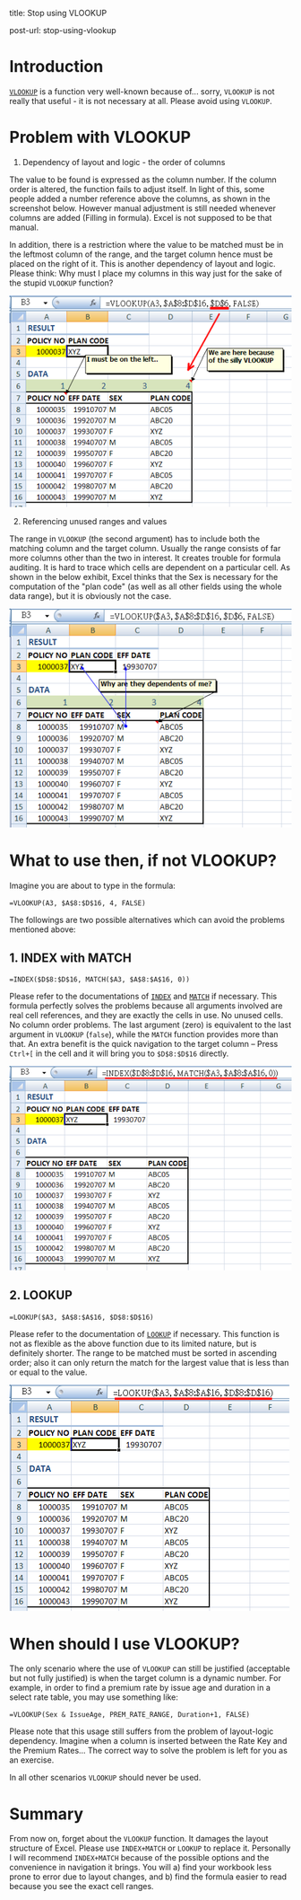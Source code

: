 title: Stop using VLOOKUP

post-url: stop-using-vlookup

# Introduction

[`VLOOKUP`](https://support.office.com/en-us/article/VLOOKUP-function-0bbc8083-26fe-4963-8ab8-93a18ad188a1) is a function very well-known because of... sorry, `VLOOKUP` is not really that useful - it is not necessary at all. Please avoid using `VLOOKUP`.

# Problem with VLOOKUP

1. Dependency of layout and logic - the order of columns

 The value to be found is expressed as the column number. If the column order is altered, the function fails to adjust itself. In light of this, some people added a number reference above the columns, as shown in the screenshot below. However manual adjustment is still needed whenever columns are added (Filling in formula). Excel is not supposed to be that manual.

 In addition, there is a restriction where the value to be matched must be in the leftmost column of the range, and the target column hence must be placed on the right of it. This is another dependency of layout and logic. Please think: Why must I place my columns in this way just for the sake of the stupid `VLOOKUP` function?

 ![`VLOOKUP` restrictions on column orders](assets/posts/vlookup-numbering-columns.png)

2. Referencing unused ranges and values

 The range in `VLOOKUP` (the second argument) has to include both the matching column and the target column. Usually the range consists of far more columns other than the two in interest. It creates trouble for formula auditing. It is hard to trace which cells are dependent on a particular cell. As shown in the below exhibit, Excel thinks that the Sex is necessary for the computation of the "plan code" (as well as all other fields using the whole data range), but it is obviously not the case.

 ![`VLOOKUP` causes cell dependency problem](assets/posts/vlookup-unused-cells.png)

# What to use then, if not VLOOKUP?

Imagine you are about to type in the formula:

```
=VLOOKUP(A3, $A$8:$D$16, 4, FALSE)
```

The followings are two possible alternatives which can avoid the problems mentioned above:

## 1. INDEX with MATCH

 ```
 =INDEX($D$8:$D$16, MATCH($A3, $A$8:$A$16, 0))
 ```

 Please refer to the documentations of [`INDEX`](https://support.office.com/en-us/article/INDEX-function-a5dcf0dd-996d-40a4-a822-b56b061328bd) and [`MATCH`](https://support.office.com/en-us/article/MATCH-function-e8dffd45-c762-47d6-bf89-533f4a37673a) if necessary. This formula perfectly solves the problems because all arguments involved are real cell references, and they are exactly the cells in use. No unused cells. No column order problems. The last argument (zero) is equivalent to the last argument in `VLOOKUP` (`false`), while the `MATCH` function provides more than that. An extra benefit is the quick navigation to the target column – Press `Ctrl+[` in the cell and it will bring you to `$D$8:$D$16` directly.

 ![Use `INDEX` and `MATCH` instead of `VLOOKUP`](assets/posts/vlookup-index-match.png)

## 2. LOOKUP

 ```
 =LOOKUP($A3, $A$8:$A$16, $D$8:$D$16)
 ```

 Please refer to the documentation of [`LOOKUP`](https://support.office.com/en-us/article/LOOKUP-function-446d94af-663b-451d-8251-369d5e3864cb) if necessary. This function is not as flexible as the above function due to its limited nature, but is definitely shorter. The range to be matched must be sorted in ascending order; also it can only return the match for the largest value that is less than or equal to the value.

 ![`VLOOKUP` restrictions on column orders](assets/posts/vlookup-lookup.png)

# When should I use VLOOKUP?

The only scenario where the use of `VLOOKUP` can still be justified (acceptable but not fully justified) is when the target column is a dynamic number. For example, in order to find a premium rate by issue age and duration in a select rate table, you may use something like:

```
=VLOOKUP(Sex & IssueAge, PREM_RATE_RANGE, Duration+1, FALSE)
```

Please note that this usage still suffers from the problem of layout-logic dependency. Imagine when a column is inserted between the Rate Key and the Premium Rates... The correct way to solve the problem is left for you as an exercise.

In all other scenarios `VLOOKUP` should never be used.

# Summary

From now on, forget about the `VLOOKUP` function. It damages the layout structure of Excel. Please use `INDEX+MATCH` or `LOOKUP` to replace it. Personally I will recommend `INDEX+MATCH` because of the possible options and the convenience in navigation it brings. You will a) find your workbook less prone to error due to layout changes, and b) find the formula easier to read because you see the exact cell ranges.
